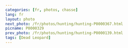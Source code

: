 ```yaml
---
categories: [fr, photos, chasse]
lang: fr
layout: photo
next_photo: /fr/photos/hunting/hunting-P0000367.html
picname: P0000329
prev_photo: /fr/photos/hunting/hunting-P0000139.html
tags: [Dead Leopard]
---
```

